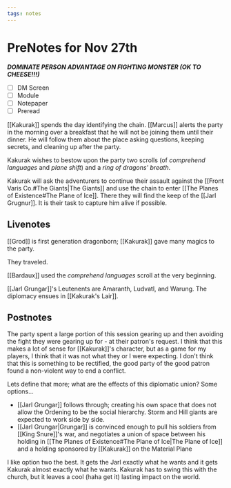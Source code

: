 ```yaml
---
tags: notes
---
```

# PreNotes for Nov 27th

***DOMINATE PERSON ADVANTAGE ON FIGHTING MONSTER (OK TO CHEESE!!!)***

- [ ] DM Screen
- [ ] Module
- [ ] Notepaper
- [ ] Preread

[[Kakurak]] spends the day identifying the chain. [[Marcus]] alerts the party in the morning over a breakfast that he will not be joining them until their dinner. He will follow them about the place asking questions, keeping secrets, and cleaning up after the party.

Kakurak wishes to bestow upon the party two scrolls (of *comprehend languages* and *plane shift*) and a *ring of dragons' breath*.

Kakurak will ask the adventurers to continue their assault against the [[Front Varis Co.#The Giants|The Giants]] and use the chain to enter [[The Planes of Existence#The Plane of Ice]]. There they will find the keep of the [[Jarl Grugnur]]. It is their task to capture him alive if possible.

## Livenotes

[[Grod]] is first generation dragonborn; [[Kakurak]] gave many magics to the party.

They traveled.

[[Bardaux]] used the *comprehend languages* scroll at the very beginning.

[[Jarl Grungar]]'s Leutenents are Amaranth, Ludvatl, and Warung. The diplomacy ensues in [[Kakurak's Lair]]. 

## Postnotes
The party spent a large portion of this session gearing up and then avoiding the fight they were gearing up for - at their patron's request.
I think that this makes a lot of sense for [[Kakurak]]'s character, but as a game for my players, I think that it was not what they or I were expecting. I don't think that this is something to be rectified, the good party of the good patron found a non-violent way to end a conflict.

Lets define that more; what are the effects of this diplomatic union?
Some options...
- [[Jarl Grungar]] follows through; creating his own space that does not allow the Ordening to be the social hierarchy. Storm and Hill giants are expected to work side by side.
- [[Jarl Grungar|Grungar]] is convinced enough to pull his soldiers from [[King Snure]]'s war, and negotiates a union of space between his holding in [[The Planes of Existence#The Plane of Ice|The Plane of Ice]] and a holding sponsored by [[Kakurak]] on the Material Plane

I like option two the best. It gets the Jarl exactly what he wants and it gets Kakurak almost exactly what he wants. Kakurak has to swing this with the church, but it leaves a cool (haha get it) lasting impact on the world.